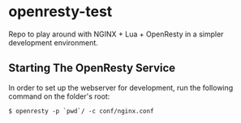 # openresty-test

Repo to play around with NGINX + Lua + OpenResty in a simpler development environment.

## Starting The OpenResty Service

In order to set up the webserver for development, run the following command on the folder's root:

```$ openresty -p `pwd`/ -c conf/nginx.conf```
